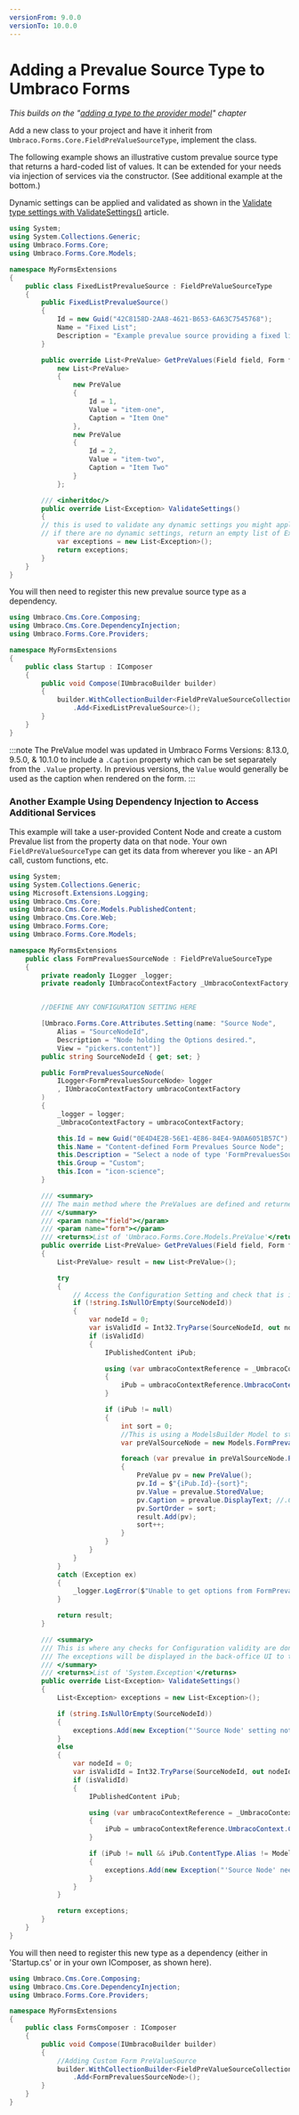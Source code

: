 ```yaml
---
versionFrom: 9.0.0
versionTo: 10.0.0
---
```


# Adding a Prevalue Source Type to Umbraco Forms

*This builds on the "[adding a type to the provider model](Adding-a-Type.md)" chapter*

Add a new class to your project and have it inherit from `Umbraco.Forms.Core.FieldPreValueSourceType`, implement the class. 

The following example shows an illustrative custom prevalue source type that returns a hard-coded list of values. It can be extended for your needs via injection of services via the constructor. (See additional example at the bottom.) 

Dynamic settings can be applied and validated as shown in the [Validate type settings with ValidateSettings()](adding-a-type#validate-type-settings-with-validatesettings) article.

```csharp
using System;
using System.Collections.Generic;
using Umbraco.Forms.Core;
using Umbraco.Forms.Core.Models;

namespace MyFormsExtensions
{
    public class FixedListPrevalueSource : FieldPreValueSourceType
    {
        public FixedListPrevalueSource()
        {
            Id = new Guid("42C8158D-2AA8-4621-B653-6A63C7545768");
            Name = "Fixed List";
            Description = "Example prevalue source providing a fixed list of values.";
        }

        public override List<PreValue> GetPreValues(Field field, Form form) =>
            new List<PreValue>
            {
                new PreValue
                {
                    Id = 1,
                    Value = "item-one",
                    Caption = "Item One"
                },
                new PreValue
                {
                    Id = 2,
                    Value = "item-two",
                    Caption = "Item Two"
                }
            };

        /// <inheritdoc/>
        public override List<Exception> ValidateSettings()
        {
        // this is used to validate any dynamic settings you might apply to the PreValueSource
        // if there are no dynamic settings, return an empty list of Exceptions:
            var exceptions = new List<Exception>();
            return exceptions;
        }
    }
}
```

You will then need to register this new prevalue source type as a dependency.

```csharp
using Umbraco.Cms.Core.Composing;
using Umbraco.Cms.Core.DependencyInjection;
using Umbraco.Forms.Core.Providers;

namespace MyFormsExtensions
{
    public class Startup : IComposer
    {
        public void Compose(IUmbracoBuilder builder)
        {
            builder.WithCollectionBuilder<FieldPreValueSourceCollectionBuilder>()
                .Add<FixedListPrevalueSource>();
        }
    }
}
```

:::note
The PreValue model was updated in Umbraco Forms Versions: 8.13.0, 9.5.0, & 10.1.0 to include a `.Caption` property which can be set separately from the `.Value` property. In previous versions, the `Value` would generally be used as the caption when rendered on the form.
:::



### Another Example Using Dependency Injection to Access Additional Services

This example will take a user-provided Content Node and create a custom Prevalue list from the property data on that node. Your own `FieldPreValueSourceType` can get its data from wherever you like - an API call, custom functions, etc.

```csharp
using System;
using System.Collections.Generic;
using Microsoft.Extensions.Logging;
using Umbraco.Cms.Core;
using Umbraco.Cms.Core.Models.PublishedContent;
using Umbraco.Cms.Core.Web;
using Umbraco.Forms.Core;
using Umbraco.Forms.Core.Models;

namespace MyFormsExtensions
    public class FormPrevaluesSourceNode : FieldPreValueSourceType
    {
        private readonly ILogger _logger;
        private readonly IUmbracoContextFactory _UmbracoContextFactory;


        //DEFINE ANY CONFIGURATION SETTING HERE

        [Umbraco.Forms.Core.Attributes.Setting(name: "Source Node",
            Alias = "SourceNodeId",
            Description = "Node holding the Options desired.",
            View = "pickers.content")]
        public string SourceNodeId { get; set; }

        public FormPrevaluesSourceNode(
            ILogger<FormPrevaluesSourceNode> logger
            , IUmbracoContextFactory umbracoContextFactory
        )
        {
            _logger = logger;
            _UmbracoContextFactory = umbracoContextFactory;

            this.Id = new Guid("0E4D4E2B-56E1-4E86-84E4-9A0A6051B57C"); //MAKE THIS UNIQUE!
            this.Name = "Content-defined Form Prevalues Source Node";
            this.Description = "Select a node of type 'FormPrevaluesSourceNode'";
            this.Group = "Custom";
            this.Icon = "icon-science";
        }

        /// <summary>
        /// The main method where the PreValues are defined and returned.
        /// </summary>
        /// <param name="field"></param>
        /// <param name="form"></param>
        /// <returns>List of 'Umbraco.Forms.Core.Models.PreValue'</returns>
        public override List<PreValue> GetPreValues(Field field, Form form)
        {
            List<PreValue> result = new List<PreValue>();

            try
            {
                // Access the Configuration Setting and check that is is valid
                if (!string.IsNullOrEmpty(SourceNodeId))
                {
                    var nodeId = 0;
                    var isValidId = Int32.TryParse(SourceNodeId, out nodeId);
                    if (isValidId)
                    {
                        IPublishedContent iPub;

                        using (var umbracoContextReference = _UmbracoContextFactory.EnsureUmbracoContext())
                        {
                            iPub = umbracoContextReference.UmbracoContext.Content.GetById(nodeId);
                        }

                        if (iPub != null)
                        {
                            int sort = 0;
                            //This is using a ModelsBuilder Model to strongly-type the selected node
                            var preValSourceNode = new Models.FormPrevaluesSourceNode(iPub, null);

                            foreach (var prevalue in preValSourceNode.PreValues)
                            {
                                PreValue pv = new PreValue();
                                pv.Id = $"{iPub.Id}-{sort}";
                                pv.Value = prevalue.StoredValue;
                                pv.Caption = prevalue.DisplayText; //.Caption only available in Forms Versions  8.13.0+, 9.5.0+, & 10.1.0+
                                pv.SortOrder = sort;
                                result.Add(pv);
                                sort++;
                            }
                        }
                    }
                }
            }
            catch (Exception ex)
            {
                _logger.LogError($"Unable to get options from FormPrevaluesSourceNode #{SourceNodeId}", ex);
            }

            return result;
        }

        /// <summary>
        /// This is where any checks for Configuration validity are done.
        /// The exceptions will be displayed in the back-office UI to the user.
        /// </summary>
        /// <returns>List of 'System.Exception'</returns>
        public override List<Exception> ValidateSettings()
        {
            List<Exception> exceptions = new List<Exception>();

            if (string.IsNullOrEmpty(SourceNodeId))
            {
                exceptions.Add(new Exception("'Source Node' setting not filled out"));
            }
            else
            {
                var nodeId = 0;
                var isValidId = Int32.TryParse(SourceNodeId, out nodeId);
                if (isValidId)
                {
                    IPublishedContent iPub;

                    using (var umbracoContextReference = _UmbracoContextFactory.EnsureUmbracoContext())
                    {
                        iPub = umbracoContextReference.UmbracoContext.Content.GetById(nodeId);
                    }

                    if (iPub != null && iPub.ContentType.Alias != Models.FormPrevaluesSourceNode.ModelTypeAlias)
                    {
                        exceptions.Add(new Exception("'Source Node' needs to be of type 'FormPrevaluesSourceNode'"));
                    }
                }
            }

            return exceptions;
        }
    }
}
```
You will then need to register this new type as a dependency (either in 'Startup.cs' or in your own IComposer, as shown here).

```csharp
using Umbraco.Cms.Core.Composing;
using Umbraco.Cms.Core.DependencyInjection;
using Umbraco.Forms.Core.Providers;

namespace MyFormsExtensions
{
    public class FormsComposer : IComposer
    {
        public void Compose(IUmbracoBuilder builder)
        {
            //Adding Custom Form PreValueSource
            builder.WithCollectionBuilder<FieldPreValueSourceCollectionBuilder>()
                .Add<FormPrevaluesSourceNode>();
        }
    }
}
```